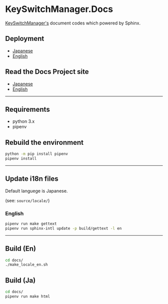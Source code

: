 # KeySwitchManager.Docs

[KeySwitchManager's](https://github.com/r-koubou/KeySwitchManager) document codes which powered by Sphinx.

## Deployment

- [Japanese](https://ja-keyswitchmanager.rtfd.io/)
- [English](https://keyswitchmanager.rtfd.io/)

## Read the Docs Project site

- [Japanese](https://readthedocs.org/projects/ja-keyswitchmanager/)
- [English](https://readthedocs.org/projects/keyswitchmanager/)

----

## Requirements

- python 3.x
- pipenv

## Rebuild the environment

```bash
python -m pip install pipenv
pipenv install
```

----

## Update i18n files

Default languege is Japanese.

(see: `source/locale/`)

### English

```bash
pipenv run make gettext
pipenv run sphinx-intl update -p build/gettext -l en
```

----

## Build (En)

```bash
cd docs/
./make_locale_en.sh
```

## Build (Ja)

```bash
cd docs/
pipenv run make html
```
